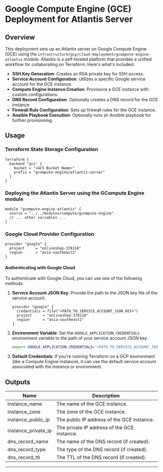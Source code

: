 
# Google Compute Engine (GCE) Deployment for Atlantis Server

## Overview

This deployment sets up an Atlantis server on Google Compute Engine (GCE) using the `infrastructure/gcp/cloud-deployment/gcompute-engine-atlantis` module. Atlantis is a self-hosted platform that provides a unified workflow for collaborating on Terraform. Here's what's included:

- **SSH Key Generation**: Creates an RSA private key for SSH access.
- **Service Account Configuration**: Utilizes a specific Google service account for the GCE instance.
- **Compute Engine Instance Creation**: Provisions a GCE instance with custom configurations.
- **DNS Record Configuration**: Optionally creates a DNS record for the GCE instance.
- **Firewall Rule Configuration**: Sets up firewall rules for the GCE instance.
- **Ansible Playbook Execution**: Optionally runs an Ansible playbook for further provisioning.

## Usage

### Terraform State Storage Configuration

```hcl
terraform {
  backend "gcs" {
    bucket = "<GCS Bucket Name>"
    prefix = "gcompute-engine/atlantis-server"
  }
}
```

### Deploying the Atlantis Server using the GCompute Engine module

```hcl
module "gcompute-engine-atlantis" {
  source = "../../modules/compute/gcompute-engine"
  // ... other variables ...
}
```

### Google Cloud Provider Configuration

```hcl
provider "google" {
  project     = "onlineshop-378118"
  region      = "asia-southeast2"
}
```

#### Authenticating with Google Cloud

To authenticate with Google Cloud, you can use one of the following methods:

1. **Service Account JSON Key**: Provide the path to the JSON key file of the service account.
   ```hcl
   provider "google" {
     credentials = file("<PATH_TO_SERVICE_ACCOUNT_JSON_KEY>")
     project     = "onlineshop-378118"
     region      = "asia-southeast2"
   }
   ```

2. **Environment Variable**: Set the `GOOGLE_APPLICATION_CREDENTIALS` environment variable to the path of your service account JSON key.
   ```bash
   export GOOGLE_APPLICATION_CREDENTIALS="<PATH_TO_SERVICE_ACCOUNT_JSON_KEY>"
   ```

3. **Default Credentials**: If you're running Terraform on a GCP environment (like a Compute Engine instance), it can use the default service account associated with the instance or environment.

## Outputs

| Name                        | Description                                          |
|-----------------------------|------------------------------------------------------|
| instance_name               | The name of the GCE instance.                        |
| instance_zone               | The zone of the GCE instance.                        |
| instance_public_ip          | The public IP address of the GCE instance.           |
| instance_private_ip         | The private IP address of the GCE instance.          |
| dns_record_name             | The name of the DNS record (if created).             |
| dns_record_type             | The type of the DNS record (if created).             |
| dns_record_ttl              | The TTL of the DNS record (if created).              |

---